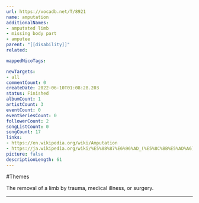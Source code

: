 ```yaml
---
url: https://vocadb.net/T/8921
name: amputation
additionalNames: 
- amputated limb
- missing body part
- amputee
parent: "[[disability]]"
related:

mappedNicoTags:

newTargets:
- all
commentCount: 0
createDate: 2022-06-10T01:08:28.203
status: Finished
albumCount: 1
artistCount: 3
eventCount: 0
eventSeriesCount: 0
followerCount: 2
songListCount: 0
songCount: 17
links: 
- https://en.wikipedia.org/wiki/Amputation
- https://ja.wikipedia.org/wiki/%E5%88%87%E6%96%AD_(%E5%8C%BB%E5%AD%A6)
picture: false
descriptionLength: 61
---
```


#Themes

The removal of a limb by trauma, medical illness, or surgery.

---

